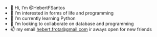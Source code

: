 - 👋 Hi, I’m @HebertFSantos
- 👀 I’m interested in forms of life and programming
- 🌱 I’m currently learning Python 
- 💞️ I’m looking to collaborate on database and programming
- 📫 my email hebert.frota@gmail.com ir aways open for new friends

<!---
HebertFSantos/HebertFSantos is a ✨ special ✨ repository because its `README.md` (this file) appears on your GitHub profile.
You can click the Preview link to take a look at your changes.
--->
